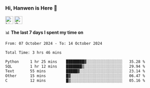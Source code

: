 ### Hi, Hanwen is Here 👋
<p>
	<a href="https://www.linkedin.com/in/liu-hanwen/"><img src="https://img.shields.io/badge/@hanwen-0A66C2?style=flat&logo=LinkedIn&logoColor=white" alt="Linkedin"  height="25px"/></a> 
	<a href="https://scholar.google.com/citations?user=HDF0su0AAAAJ"><img src="https://img.shields.io/badge/scholar-4385FE.svg?&style=plastic&logo=google-scholar&logoColor=white" alt="Google Scholar" height="25px"> </a>
</p>

📊 **The last 7 days I spent my time on** 
<!--START_SECTION:waka-->

```txt
From: 07 October 2024 - To: 14 October 2024

Total Time: 3 hrs 46 mins

Python     1 hr 25 mins    ████████▓░░░░░░░░░░░░░░░░   35.28 %
SQL        1 hr 12 mins    ███████▒░░░░░░░░░░░░░░░░░   29.94 %
Text       55 mins         █████▓░░░░░░░░░░░░░░░░░░░   23.14 %
Other      15 mins         █▓░░░░░░░░░░░░░░░░░░░░░░░   06.47 %
C          12 mins         █▒░░░░░░░░░░░░░░░░░░░░░░░   05.16 %
```

<!--END_SECTION:waka-->


<!--
**david990917/david990917** is a ✨ _special_ ✨ repository because its `README.md` (this file) appears on your GitHub profile.

Here are some ideas to get you started:

- 🔭 I’m currently working on ...
- 🌱 I’m currently learning ...
- 👯 I’m looking to collaborate on ...
- 🤔 I’m looking for help with ...
- 💬 Ask me about ...
- 📫 How to reach me: ...
- 😄 Pronouns: ...
- ⚡ Fun fact: ...
-->
